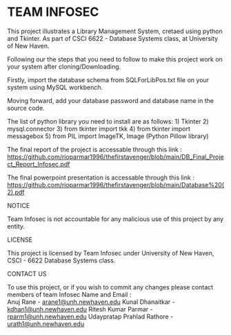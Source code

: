 # TEAM INFOSEC
This project illustrates a Library Management System, cretaed using python and Tkinter. As part of CSCI 6622 - Database Systems class, at University of New Haven.

Following our the steps that you need to follow to make this project work on your system after cloning/Downloading.

Firstly, import the database schema from SQLForLibPos.txt file on your system using MySQL workbench.

Moving forward, add your database password and database name in the source code.

The list of python library you need to install are as follows:
      1) Tkinter
      2) mysql.connector
      3) from tkinter import tkk
      4) from tkinter import messagebox
      5) from PIL import ImageTK, Image (Python Pillow library)


The final report of the project is accessable through this link : https://github.com/rioparmar1996/thefirstavenger/blob/main/DB_Final_Project_Report_Infosec.pdf

The final powerpoint presentation is accessable through this link : https://github.com/rioparmar1996/thefirstavenger/blob/main/Database%20(2).pdf


NOTICE

Team Infosec is not accountable for any malicious use of this project by any entity. 




LICENSE

This project is licensed by Team Infosec under University of New Haven, CSCI - 6622 Database Systems class. 



CONTACT US

To use this project, or if you wish to commit any changes please contact members of team Infosec 
Name and Email :  
                  Anuj Rane - arane1@unh.newhaven.edu
                  Kunal Dhanaitkar - kdhan1@unh.newhaven.edu
                  Ritesh Kumar Parmar - rparm1@unh.newhaven.edu
                  Udaypratap Prahlad Rathore - urath1@unh.newhaven.edu
